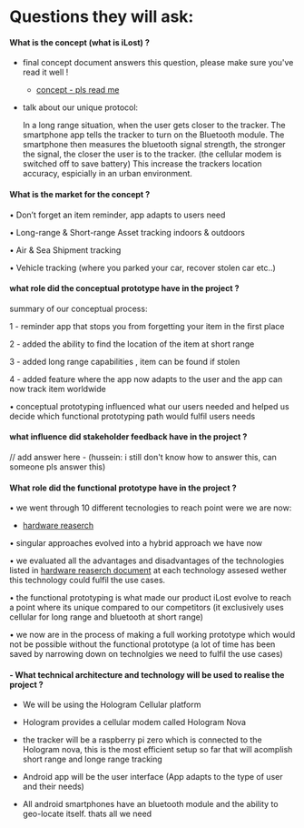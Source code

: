 # Questions they will ask:

#### What is the concept (what is iLost) ?

- final concept document answers this question, please make sure you've read it well !
  - [concept - pls read me](final-concept.md)

- talk about our unique protocol:

  In a long range situation, when the user gets closer to the tracker. The smartphone app tells the tracker to turn on the Bluetooth module. The smartphone then measures the bluetooth signal strength, the stronger the signal, the closer the user is to the tracker. (the cellular modem is switched off to save battery) This increase the trackers location accuracy, espicially in an urban environment. 


#### What is the market for the concept ?

•	Don’t forget an item reminder, app adapts to users need

•	Long-range & Short-range Asset tracking indoors & outdoors

•	Air & Sea Shipment tracking

•	Vehicle tracking (where you parked your car, recover stolen car etc..)


#### what role did the conceptual prototype have in the project ?

summary of our conceptual process:

1 - reminder app that stops you from forgetting your item in the first place

2 - added the ability to find the location of the item at short range

3 - added long range capabilities , item can be found if stolen

4 - added feature where the app now adapts to the user and the app can now track item worldwide

•	conceptual prototyping influenced what our users needed and helped us decide which functional prototyping path would fulfil users needs

#### what influence did stakeholder feedback have in the project ?
// add answer here - (hussein: i still don't know how to answer this, can someone pls answer this)


####  What role did the functional prototype have in the project ?

• we went through 10 different tecnologies to reach point were we are now:
  - [hardware reaserch](hardware-research.md)
  
• singular approaches evolved into a hybrid approach we have now
  
• we evaluated all the advantages and disadvantages of the technologies listed in [hardware reaserch document](hardware-research.md) at each technology assesed wether this technology could fulfil the use cases.

• the functional prototyping is what made our product iLost evolve to reach a point where its unique compared to our competitors (it exclusively uses cellular for long range and bluetooth at short range) 

• we now are in the process of making a full working prototype which would not be possible without the functional prototype (a lot of time has been saved by narrowing down on technolgies we need to fulfil the use cases)


#### - What technical architecture and technology will be used to realise the project ?

- We will be using the Hologram Cellular platform

- Hologram provides a cellular modem called Hologram Nova

- the tracker will be a raspberry pi zero which is connected to the Hologram nova, this is the most efficient setup so far that will acomplish short range and longe range tracking

- Android app will be the user interface (App adapts to the type of user and their needs)

- All android smartphones have an bluetooth module and the ability to geo-locate itself. thats all we need
